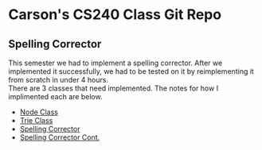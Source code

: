 # Carson's CS240 Class Git Repo
## Spelling Corrector
This semester we had to implement a spelling corrector. After we implemented it successfully, we had to be tested on it by reimplementing it from scratch in under 4 hours.\
There are 3 classes that need implemented. The notes for how I implimented each are below.
- [Node Class](Media/node.jpg)
- [Trie Class](Media/trie.jpg)
- [Spelling Corrector](Media/spell1.jpg)
- [Spelling Corrector Cont.](Media/spell2.jpg)
